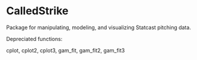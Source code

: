 # CalledStrike

Package for manipulating, modeling, and visualizing Statcast pitching data.

Depreciated functions:

cplot, cplot2, cplot3, gam_fit, gam_fit2, gam_fit3
